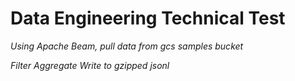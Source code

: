 # Data Engineering Technical Test

<i>
  Using Apache Beam, pull data from gcs samples bucket

  Filter
  Aggregate
  Write to gzipped jsonl
</i>
